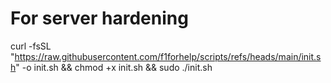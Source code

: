# For server hardening
curl -fsSL "https://raw.githubusercontent.com/f1forhelp/scripts/refs/heads/main/init.sh" -o init.sh && chmod +x init.sh && sudo ./init.sh

